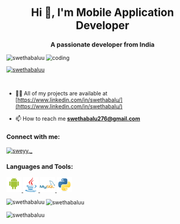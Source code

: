 <h1 align="center">Hi 👋, I'm Mobile Application Developer</h1>
<h3 align="center">A passionate developer from India</h3>

<image align ="right" alt="coding" width="400" src="https://cdn.dribbble.com/users/4055494/screenshots/15215756/media/d2b66c4ca0192aa26d103448b3d1518b.gif">

<p align="left"> <img src="https://komarev.com/ghpvc/?username=swethabaluu&label=Profile%20views&color=0e75b6&style=flat" alt="swethabaluu" /> </p>

<p align="left"> <a href="https://github.com/ryo-ma/github-profile-trophy"><img src="https://github-profile-trophy.vercel.app/?username=swethabaluu" alt="swethabaluu" /></a> </p>

<p align="left"> <a href="https://twitter.com/" target="blank"><img src="https://img.shields.io/twitter/follow/?logo=twitter&style=for-the-badge" alt="" /></a> </p>

- 👨‍💻 All of my projects are available at [https://www.linkedin.com/in/swethabalu/](https://www.linkedin.com/in/swethabalu/)

- 📫 How to reach me **swethabalu276@gmail.com**

<h3 align="left">Connect with me:</h3>
<p align="left">
<a href="https://instagram.com/sweyy._" target="blank"><img align="center" src="https://raw.githubusercontent.com/rahuldkjain/github-profile-readme-generator/master/src/images/icons/Social/instagram.svg" alt="sweyy._" height="30" width="40" /></a>
</p>

<h3 align="left">Languages and Tools:</h3>
<p align="left"> <a href="https://developer.android.com" target="_blank" rel="noreferrer"> <img src="https://raw.githubusercontent.com/devicons/devicon/master/icons/android/android-original-wordmark.svg" alt="android" width="40" height="40"/> </a> <a href="https://www.java.com" target="_blank" rel="noreferrer"> <img src="https://raw.githubusercontent.com/devicons/devicon/master/icons/java/java-original.svg" alt="java" width="40" height="40"/> </a> <a href="https://www.mysql.com/" target="_blank" rel="noreferrer"> <img src="https://raw.githubusercontent.com/devicons/devicon/master/icons/mysql/mysql-original-wordmark.svg" alt="mysql" width="40" height="40"/> </a> <a href="https://www.python.org" target="_blank" rel="noreferrer"> <img src="https://raw.githubusercontent.com/devicons/devicon/master/icons/python/python-original.svg" alt="python" width="40" height="40"/> </a> </p>

<p><img align="left" src="https://github-readme-stats.vercel.app/api/top-langs?username=swethabaluu&show_icons=true&locale=en&layout=compact" alt="swethabaluu" /></p>

<p>&nbsp;<img align="center" src="https://github-readme-stats.vercel.app/api?username=swethabaluu&show_icons=true&locale=en" alt="swethabaluu" /></p>

<p><img align="center" src="https://github-readme-streak-stats.herokuapp.com/?user=swethabaluu&" alt="swethabaluu" /></p>
